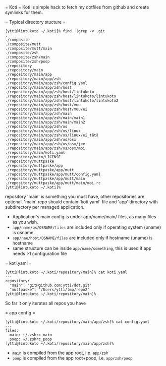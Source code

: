 = Koti =
Koti is simple hack to fetch my dotfiles from github and create symlinks for them.

= Typical directory stucture =
```
[ytti@lintukoto ~/.koti]% find .|grep -v .git
.
./composite
./composite/mutt
./composite/mutt/main
./composite/zsh
./composite/zsh/main
./composite/zsh/poop
./repository
./repository/main
./repository/main/app
./repository/main/app/zsh
./repository/main/app/zsh/config.yaml
./repository/main/app/zsh/host
./repository/main/app/zsh/host/lintukoto
./repository/main/app/zsh/host/lintukoto/lintukoto
./repository/main/app/zsh/host/lintukoto/lintukoto2
./repository/main/app/zsh/host/muu
./repository/main/app/zsh/host/muu/ei
./repository/main/app/zsh/main
./repository/main/app/zsh/main/main1
./repository/main/app/zsh/main/main2
./repository/main/app/zsh/os
./repository/main/app/zsh/os/linux
./repository/main/app/zsh/os/linux/ei_tätä
./repository/main/app/zsh/os/osx
./repository/main/app/zsh/os/osx/jee
./repository/main/app/zsh/os/osx/moi
./repository/main/koti.yaml
./repository/main/LICENSE
./repository/muttpaske
./repository/muttpaske/app
./repository/muttpaske/app/mutt
./repository/muttpaske/app/mutt/config.yaml
./repository/muttpaske/app/mutt/main
./repository/muttpaske/app/mutt/main/moi.rc
[ytti@lintukoto ~/.koti]%
```

repository 'main' is something you must have, other repositories are optional. 'main' repo should contain 'koti.yaml' file and 'app' directory with subdirectory per managed application.

* Application's main config is under app/name/main/ files, as many files as you wish.
* ```app/name/os/OSNAME/files``` are included only if operating system (uname) is osname
* ```app/nae/host/OSNAME/files``` are included only if hostname (uname) is hostname
* same structure can be inside ```app/name/something```, this is used if app needs >1 configuration file

= koti.yaml =
```
[ytti@lintukoto ~/.koti/repository/main]% cat koti.yaml
---
repository:
  "main": "git@github.com:ytti/dot.git"
  "muttpaske": "/Users/ytti/tmp/repo2"
[ytti@lintukoto ~/.koti/repository/main]%
```

So far it only iterates all repos you have

= app config =
```
[ytti@lintukoto ~/.koti/repository/main/app/zsh]% cat config.yaml
---
files:
  main: ~/.zshrc_main
  poop: ~/.zshrc_poop
[ytti@lintukoto ~/.koti/repository/main/app/zsh]%
```

* ```main``` is compiled from the app root, i.e. ```app/zsh```
* ```poop``` is compiled from the app root+poop, i.e. ```app/zsh/poop```
